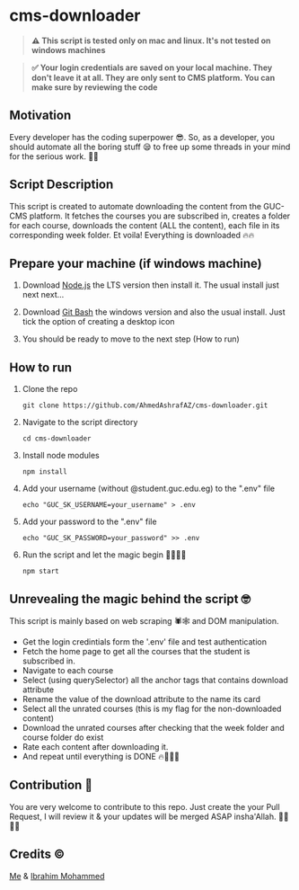 # cms-downloader

> **⚠️ This script is tested only on mac and linux. It's not tested on windows machines**

> **✅ Your login credentials are saved on your local machine. They don't leave it at all. They are only sent to CMS platform. You can make sure by reviewing the code**

## Motivation

Every developer has the coding superpower 😎. So, as a developer, you should automate all the boring stuff 😪 to free up some threads in your mind for the serious work. 👀🤓

## Script Description

This script is created to automate downloading the content from the GUC-CMS platform. It fetches the courses you are subscribed in, creates a folder for each course, downloads the content (ALL the content), each file in its corresponding week folder. Et voila! Everything is downloaded 🔥🔥

## Prepare your machine (if windows machine)

1. Download [Node.js](https://nodejs.org/en/) the LTS version then install it. The usual install just next next...

2. Download [Git Bash](https://git-scm.com/downloads) the windows version and also the usual install. Just tick the option of creating a desktop icon

3. You should be ready to move to the next step (How to run)

## How to run

1. Clone the repo

   ```
   git clone https://github.com/AhmedAshrafAZ/cms-downloader.git
   ```

2. Navigate to the script directory

   ```
   cd cms-downloader
   ```

3. Install node modules

   ```
   npm install
   ```

4. Add your username (without @student.guc.edu.eg) to the ".env" file

   ```
   echo "GUC_SK_USERNAME=your_username" > .env
   ```

5. Add your password to the ".env" file

   ```
   echo "GUC_SK_PASSWORD=your_password" >> .env
   ```

6. Run the script and let the magic begin 🎩🎩🔥🔥
   ```
   npm start
   ```

## Unrevealing the magic behind the script 🤓

This script is mainly based on web scraping 🕷🕸 and DOM manipulation.

- Get the login credintials form the '.env' file and test authentication
- Fetch the home page to get all the courses that the student is subscribed in.
- Navigate to each course
- Select (using querySelector) all the anchor tags that contains download attribute
- Rename the value of the download attribute to the name its card
- Select all the unrated courses (this is my flag for the non-downloaded content)
- Download the unrated courses after checking that the week folder and course folder do exist
- Rate each content after downloading it.
- And repeat until everything is DONE 🔥🎩💪🏻

## Contribution 👀

You are very welcome to contribute to this repo. Just create the your Pull Request, I will review it & your updates will be merged ASAP insha'Allah. 💪🏻💪🏻

## Credits ©

[Me](https://github.com/AhmedAshrafAZ) & [Ibrahim Mohammed](https://github.com/IbrahimMohammed47)
